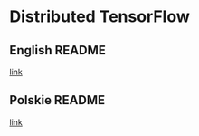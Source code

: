 # Distributed TensorFlow

## English README
[link](README-EN.md)

## Polskie README
[link](README-PL.md)
